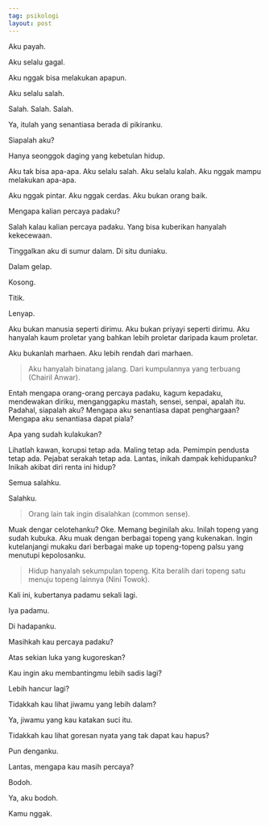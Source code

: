 ```yaml
---
tag: psikologi
layout: post
---
```


Aku payah.

Aku selalu gagal.

Aku nggak bisa melakukan apapun.

Aku selalu salah.

Salah. Salah. Salah.

Ya, itulah yang senantiasa berada di pikiranku.

Siapalah aku?

Hanya seonggok daging yang kebetulan hidup.

Aku tak bisa apa-apa. Aku selalu salah. Aku selalu kalah. Aku nggak mampu melakukan apa-apa.

Aku nggak pintar. Aku nggak cerdas. Aku bukan orang baik.

Mengapa kalian percaya padaku?

Salah kalau kalian percaya padaku. Yang bisa kuberikan hanyalah kekecewaan.

Tinggalkan aku di sumur dalam. Di situ duniaku.

Dalam gelap.

Kosong.

Titik.

Lenyap.

Aku bukan manusia seperti dirimu. Aku bukan priyayi seperti dirimu. Aku hanyalah kaum proletar yang bahkan lebih proletar daripada kaum proletar.

Aku bukanlah marhaen. Aku lebih rendah dari marhaen.

> Aku hanyalah binatang jalang. Dari kumpulannya yang terbuang (Chairil Anwar).

Entah mengapa orang-orang percaya padaku, kagum kepadaku, mendewakan diriku, menganggapku mastah, sensei, senpai, apalah itu. Padahal, siapalah aku? Mengapa aku senantiasa dapat penghargaan? Mengapa aku senantiasa dapat piala?

Apa yang sudah kulakukan?

Lihatlah kawan, korupsi tetap ada. Maling tetap ada. Pemimpin pendusta tetap ada. Pejabat serakah tetap ada. Lantas, inikah dampak kehidupanku? Inikah akibat diri renta ini hidup?

Semua salahku.

Salahku.

> Orang lain tak ingin disalahkan (common sense).

Muak dengar celotehanku? Oke. Memang beginilah aku. Inilah topeng yang sudah kubuka. Aku muak dengan berbagai topeng yang kukenakan. Ingin kutelanjangi mukaku dari berbagai make up topeng-topeng palsu yang menutupi kepolosanku.

> Hidup hanyalah sekumpulan topeng. Kita beralih dari topeng satu menuju topeng lainnya (Nini Towok).

Kali ini, kubertanya padamu sekali lagi.

Iya padamu.

Di hadapanku.

Masihkah kau percaya padaku?

Atas sekian luka yang kugoreskan?

Kau ingin aku membantingmu lebih sadis lagi?

Lebih hancur lagi?

Tidakkah kau lihat jiwamu yang lebih dalam?

Ya, jiwamu yang kau katakan suci itu.

Tidakkah kau lihat goresan nyata yang tak dapat kau hapus?

Pun denganku.

Lantas, mengapa kau masih percaya?

Bodoh.

Ya, aku bodoh.

Kamu nggak.